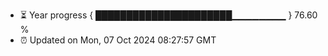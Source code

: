 - ⏳ Year progress { ██████████████████████▁▁▁▁▁▁▁▁ } 76.60 %
- ⏰ Updated on Mon, 07 Oct 2024 08:27:57 GMT


